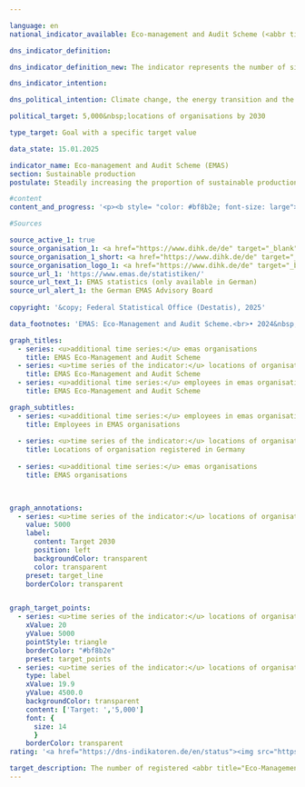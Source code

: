 ```yaml
---

language: en        
national_indicator_available: Eco-management and Audit Scheme (<abbr title="Eco-Management and Audit Scheme" tabindex="0">EMAS</abbr>)        

dns_indicator_definition:         

dns_indicator_definition_new: The indicator represents the number of sites in Germany registered for the <abbr title="Eco-Management and Audit Scheme" tabindex="0">EMAS</abbr> (Eco-Management and Audit Scheme) environmental management system by both German and foreign organisations.        

dns_indicator_intention:         

dns_political_intention: Climate change, the energy transition and the scarcity of resources are presenting companies with new challenges, with the result that they must organise their business processes, structures and products in a way that protects the environment and conserves resources. The <abbr title="Eco-Management and Audit Scheme" tabindex="0">EMAS</abbr> (Eco-Management and Audit Scheme) environmental management system offers a concept for systematic operational environmental protection and is linked to the aim of continuously improving the environmental performance of the organisation's location.        

political_target: 5,000&nbsp;locations of organisations by 2030        

type_target: Goal with a specific target value        

data_state: 15.01.2025        

indicator_name: Eco-management and Audit Scheme (EMAS)        
section: Sustainable production        
postulate: Steadily increasing the proportion of sustainable production        

#content         
content_and_progress: '<p><b style= "color: #bf8b2e; font-size: large">12.2.a Eco-management and Audit Scheme (<abbr title="Eco-Management and Audit Scheme" tabindex="0">EMAS</abbr>)</b><br><br><b>Background</b><br><br>The environmental management system <abbr title="Eco-Management and Audit Scheme" tabindex="0">EMAS</abbr> (Eco-Management and Audit Scheme) is a voluntary instrument of the European Union (<abbr title="European Union" tabindex="0">EU</abbr>) that supports organisations of all sizes and sectors in systematically enhancing their environmental performance. Holding an <abbr title="Eco-Management and Audit Scheme" tabindex="0">EMAS</abbr> registration does not necessarily imply that the organisation or its products are fundamentally more environmentally friendly or sustainable than comparable organisations or products.<br><br>For initial registration or renewal of <abbr title="Eco-Management and Audit Scheme" tabindex="0">EMAS</abbr> certification, organisations are required to produce a publicly accessible environmental statement. This statement contains essential information on the organisation’s environmental impacts, including data on energy consumption, emissions, material input, water usage, waste generation, and land use with regard to biodiversity. Since 2010, large enterprises have been obliged to update their environmental statement annually. Small and medium-sized enterprises (<abbr title="Small and medium-sized enterprises" tabindex="0">SMEs</abbr>) may do so every two years upon application.<br><br>The environmental statement and other internal documents are subject to regular verification&nbsp;–&nbsp;at least once every three years&nbsp;–&nbsp;by independent, state-accredited environmental verifiers. Organisations that successfully complete these audits and have no violations of environmental law or registered complaints are included in the <abbr title="Eco-Management and Audit Scheme" tabindex="0">EMAS</abbr> register.<br><br>The <abbr title="Eco-Management and Audit Scheme" tabindex="0">EMAS</abbr> register records both the number of registered organisations and their operational sites. Foreign sites of German <abbr title="Eco-Management and Audit Scheme" tabindex="0">EMAS</abbr> organisations are also listed in the register, but are not included in the scope of this indicator.<br><br>Since 2017, companies from certain sectors have been allowed to extend <abbr title="Eco-Management and Audit Scheme" tabindex="0">EMAS</abbr> certification to multiple sites. This so-called multisite procedure was made cross-sectoral at the end of 2023. It enables organisations with numerous, structurally similar locations to have only a representative sample physically audited during initial validation and subsequent inspections.<br><br>Organisations may choose to register their sites individually or through group registration in the <abbr title="Eco-Management and Audit Scheme" tabindex="0">EMAS</abbr> register&nbsp;–&nbsp;an aspect that has significantly influenced the development of the indicator.<br><br>Although <abbr title="Eco-Management and Audit Scheme" tabindex="0">EMAS</abbr> is a European system, it also has international relevance. In addition to <abbr title="European Union" tabindex="0">EU</abbr> Member States, countries such as Norway, Iceland, and Liechtenstein participate. Several multinational corporations&nbsp;–&nbsp;including BMW, Siemens, Coca-Cola HBC, and Nestlé&nbsp;–&nbsp;implement <abbr title="Eco-Management and Audit Scheme" tabindex="0">EMAS</abbr> even at locations outside the <abbr title="European Union" tabindex="0">EU</abbr>. These are listed in the <abbr title="Eco-Management and Audit Scheme" tabindex="0">EMAS</abbr> register but are not included in the number of <abbr title="Eco-Management and Audit Scheme" tabindex="0">EMAS</abbr> sites reported here.<br><br>In Germany, various funding programmes support companies in the implementation and maintenance of <abbr title="Eco-Management and Audit Scheme" tabindex="0">EMAS</abbr>. Moreover, <abbr title="Eco-Management and Audit Scheme" tabindex="0">EMAS</abbr>-registered organisations benefit from simplified regulatory environmental inspections in several Länder, as their regular reporting is recognised as evidence of exemplary environmental performance.<br><br><b>Development</b><br><br>Between 2005&nbsp;and 2024, the number of <abbr title="Eco-Management and Audit Scheme" tabindex="0">EMAS</abbr>-registered sites in Germany increased from 1,958&nbsp;to 4,533&nbsp;–&nbsp;an increase of 132&nbsp;%. A decisive factor in this rise was the registration of 1,987&nbsp;Aldi Süd sites in October 2024, following the described adjustment of the multisite procedure. Compared to the previous year (2023), which recorded 2,455&nbsp;registered sites, this corresponds to nearly a doubling in site numbers (+84.6&nbsp;%).<br><br>The politically defined target of increasing the number of <abbr title="Eco-Management and Audit Scheme" tabindex="0">EMAS</abbr>-registered sites to at least 5,000&nbsp;by 2030&nbsp;is likely to be achieved&nbsp;–&nbsp;provided that recent trends continue or that further large-scale group registrations occur. Although the number of <abbr title="Eco-Management and Audit Scheme" tabindex="0">EMAS</abbr> sites had been rising steadily even before 2023, the potential to meet the 2030&nbsp;target is primarily attributable to the expansion of the multisite procedure.<br><br>By contrast, the number of <abbr title="Eco-Management and Audit Scheme" tabindex="0">EMAS</abbr>-registered organisations&nbsp;–&nbsp;irrespective of the number of sites&nbsp;–&nbsp;has remained largely stable since 2020&nbsp;(1,122&nbsp;organisations in 2024), following a significant decline in previous years. Overall, this represents adecrease of 24.7&nbsp;% since 2005.<br><br>At the same time, the number of employees in <abbr title="Eco-Management and Audit Scheme" tabindex="0">EMAS</abbr> organisations increased from 961,000&nbsp;in 2005&nbsp;to 1,258,000&nbsp;in 2024&nbsp;–&nbsp;an increase of 30.9&nbsp;%. Compared with the previous year alone (1,180,000&nbsp;employees), this represents a growth of 6.6&nbsp;% in 2024. The data clearly indicate that <abbr title="Eco-Management and Audit Scheme" tabindex="0">EMAS</abbr> is increasingly being adopted by larger organisations with multiple locations and high employment figures. The introduction of the multisite procedure and the associated reduction in auditing requirements have further strengthened this trend.<br><br>Broken down by economic sector, 38.3&nbsp;% of <abbr title="Eco-Management and Audit Scheme" tabindex="0">EMAS</abbr> sites were attributable to the manufacturing industry. Other notable sectors included education and training (6.5&nbsp;%), other services (6.4&nbsp;%), and water supply, sewerage, waste management, and remediation activities (6.2&nbsp;%). Some <abbr title="Eco-Management and Audit Scheme" tabindex="0">EMAS</abbr> organisations are assigned to more than one economic sector.<br><br>From a regional perspective, in 2024&nbsp;the highest number of <abbr title="Eco-Management and Audit Scheme" tabindex="0">EMAS</abbr> sites was recorded in Baden-Württemberg (1,239), followed by Bayern (1,108) and Nordrhein-Westfalen (773). In Mecklenburg-Vorpommern, only seven <abbr title="Eco-Management and Audit Scheme" tabindex="0">EMAS</abbr> sites were registered.</p>'                

#Sources        

source_active_1: true
source_organisation_1: <a href="https://www.dihk.de/de" target="_blank" onclick="return confirm_alert('the German EMAS Advisory Board', 'En')">German EMAS Advisory Board based on data from the Association of German Chambers of Commerce and Industry</a>
source_organisation_1_short: <a href="https://www.dihk.de/de" target="_blank" onclick="return confirm_alert('the German EMAS Advisory Board', 'En')">German EMAS Advisory Board based on data from the Association of German Chambers of Commerce and Industry</a>
source_organisation_logo_1: <a href="https://www.dihk.de/de" target="_blank" onclick="return confirm_alert('the German EMAS Advisory Board', 'En')"><img src="https://dns-indikatoren.de/public/OrgImgEn/dihk.png" alt="German EMAS Advisory Board based on data from the Association of German Chambers of Commerce and Industry" title=" Click here to visit the homepage of the organizationGerman EMAS Advisory Board based on data from the Association of German Chambers of Commerce and Industry" style="height:60px; width:148px; border:transparent"/></a>
source_url_1: 'https://www.emas.de/statistiken/'
source_url_text_1: EMAS statistics (only available in German)
source_url_alert_1: the German EMAS Advisory Board
        
copyright: '&copy; Federal Statistical Office (Destatis), 2025'        

data_footnotes: 'EMAS: Eco-Management and Audit Scheme.<br>• 2024&nbsp;preliminary data.'        

graph_titles: 
  - series: <u>additional time series:</u> emas organisations
    title: EMAS Eco-Management and Audit Scheme
  - series: <u>time series of the indicator:</u> locations of organisation registered with emas
    title: EMAS Eco-Management and Audit Scheme
  - series: <u>additional time series:</u> employees in emas organisations
    title: EMAS Eco-Management and Audit Scheme        

graph_subtitles: 
  - series: <u>additional time series:</u> employees in emas organisations
    title: Employees in EMAS organisations
    
  - series: <u>time series of the indicator:</u> locations of organisation registered with emas
    title: Locations of organisation registered in Germany
    
  - series: <u>additional time series:</u> emas organisations
    title: EMAS organisations
            


graph_annotations:
  - series: <u>time series of the indicator:</u> locations of organisation registered with emas
    value: 5000
    label:
      content: Target 2030
      position: left
      backgroundColor: transparent
      color: transparent
    preset: target_line
    borderColor: transparent        


graph_target_points:
  - series: <u>time series of the indicator:</u> locations of organisation registered with emas
    xValue: 20
    yValue: 5000
    pointStyle: triangle
    borderColor: "#bf8b2e"
    preset: target_points
  - series: <u>time series of the indicator:</u> locations of organisation registered with emas
    type: label
    xValue: 19.9
    yValue: 4500.0
    backgroundColor: transparent
    content: ['Target: ','5,000']
    font: {
      size: 14
      }
    borderColor: transparent                        
rating: '<a href="https://dns-indikatoren.de/en/status"><img src="https://sdg-indikatoren.de/public/Wettersymbole/Sonne.png" title="If the trend from 2024 had continued, the target value would have been reached or missed by less than 5% of the difference between the target value and the value at that time." alt="Weathersymbol: Sun"/></a>'        

target_description: The number of registered <abbr title="Eco-Management and Audit Scheme" tabindex="0">EMAS</abbr> sites is to be increased to at least 5,000&nbsp;by 2030.<br><br>Due to the significant increase in 2024, the average increase over the last six years is so high that if the trend is maintained, the politically defined target will be achieved well before 2030. Indicator 12.2.a is rated "Sun" for the year 2024.        
---
```


